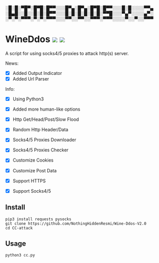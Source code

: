 ░█░█░▀█▀░█▀█░█▀▀░░░█▀▄░█▀▄░█▀█░█▀▀░░░█░█░░░░▀▀▄
░█▄█░░█░░█░█░█▀▀░░░█░█░█░█░█░█░▀▀█░░░▀▄▀░░░░▄▀░
░▀░▀░▀▀▀░▀░▀░▀▀▀░░░▀▀░░▀▀░░▀▀▀░▀▀▀░░░░▀░░▀░░▀▀▀


# WineDdos ![](https://img.shields.io/badge/Version-3.6-brightgreen.svg) ![](https://img.shields.io/badge/license-GPLv2-blue.svg)
 A script for using socks4/5 proxies to attack http(s) server.

 News:
- [x] Added Output Indicator
- [x] Added Url Parser

 Info:
- [x] Using Python3
- [x] Added more human-like options
- [x] Http Get/Head/Post/Slow Flood
- [x] Random Http Header/Data
- [x] Socks4/5 Proxies Downloader
- [x] Socks4/5 Proxies Checker
- [x] Customize Cookies
- [x] Customize Post Data 
- [x] Support HTTPS
- [x] Support Socks4/5



## Install

    pip3 install requests pysocks
    git clone https://github.com/NothingHiddenResmi/Wine-Ddos-V2.0
    cd CC-attack

## Usage

    python3 cc.py
    

